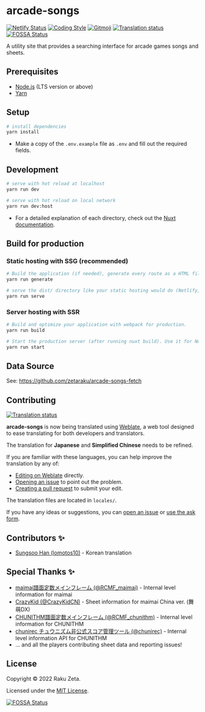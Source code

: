 # arcade-songs

[![Netlify Status](https://api.netlify.com/api/v1/badges/1c32f773-3a20-42a1-a8f7-ace6ec1a3ebc/deploy-status)](https://app.netlify.com/sites/arcade-songs/deploys) [![Coding Style](https://img.shields.io/badge/code_style-airbnb-%234B32C3)](https://github.com/airbnb/javascript) [![Gitmoji](https://img.shields.io/badge/commit_style-%20😜%20😍-%23FFDD67)](https://gitmoji.dev) [![Translation status](https://hosted.weblate.org/widgets/arcade-songs/-/svg-badge.svg)](https://hosted.weblate.org/engage/arcade-songs/)
[![FOSSA Status](https://app.fossa.com/api/projects/git%2Bgithub.com%2Fzetaraku%2Farcade-songs.svg?type=shield)](https://app.fossa.com/projects/git%2Bgithub.com%2Fzetaraku%2Farcade-songs?ref=badge_shield)

A utility site that provides a searching interface for arcade games songs and sheets.

## Prerequisites

- [Node.js](https://nodejs.org/) (LTS version or above)
- [Yarn](https://yarnpkg.com/)

## Setup

```sh
# install dependencies
yarn install
```

- Make a copy of the `.env.example` file as `.env` and fill out the required fields.

## Development

```sh
# serve with hot reload at localhost
yarn run dev

# serve with hot reload on local network
yarn run dev:host
```

- For a detailed explanation of each directory, check out the [Nuxt documentation](https://nuxtjs.org).

## Build for production

### Static hosting with SSG (recommended)

```sh
# Build the application (if needed), generate every route as a HTML file and statically export to dist/ directory (used for static hosting).
yarn run generate

# serve the dist/ directory like your static hosting would do (Netlify, Vercel, Surge, etc), great for testing before deploying.
yarn run serve
```

### Server hosting with SSR

```sh
# Build and optimize your application with webpack for production.
yarn run build

# Start the production server (after running nuxt build). Use it for Node.js hosting like Heroku, Digital Ocean, etc.
yarn run start
```

## Data Source

See: <https://github.com/zetaraku/arcade-songs-fetch>

## Contributing

[![Translation status](https://hosted.weblate.org/widgets/arcade-songs/-/287x66-grey.png)](https://hosted.weblate.org/engage/arcade-songs/)

**arcade-songs** is now being translated using [Weblate](https://weblate.org/), a web tool designed to ease translating for both developers and translators. 

The translation for **Japanese** and **Simplified Chinese** needs to be refined.

If you are familiar with these languages, you can help improve the translation by any of:

- [Editing on Weblate](https://hosted.weblate.org/projects/arcade-songs/arcade-songs/) directly.
- [Opening an issue](https://github.com/zetaraku/arcade-songs/issues) to point out the problem.
- [Creating a pull request](https://github.com/zetaraku/arcade-songs/pulls) to submit your edit.

The translation files are located in `locales/`.

If you have any ideas or suggestions, you can [open an issue](https://github.com/zetaraku/arcade-songs/issues) or [use the ask form](https://arcade-songs-report.zetaraku.dev/).

## Contributors ✨

- [Sungsoo Han (lomotos10)](https://github.com/lomotos10) - Korean translation

## Special Thanks ✨

- [maimai譜面定数メインフレーム (@RCMF_maimai)](https://twitter.com/rcmf_maimai) - Internal level information for maimai
- [CrazyKid (@CrazyKidCN)](https://github.com/CrazyKidCN) - Sheet information for maimai China ver. (舞萌DX)
- [CHUNITHM譜面定数メインフレーム (@RCMF_chunithm)](https://twitter.com/RCMF_chunithm) - Internal level information for CHUNITHM
- [chunirec チュウニズム非公式スコア管理ツール (@chunirec)](https://twitter.com/chunirec) - Internal level information API for CHUNITHM
- ... and all the players contributing sheet data and reporting issues!

## License

Copyright © 2022 Raku Zeta.

Licensed under the [MIT License](./LICENSE).


[![FOSSA Status](https://app.fossa.com/api/projects/git%2Bgithub.com%2Fzetaraku%2Farcade-songs.svg?type=large)](https://app.fossa.com/projects/git%2Bgithub.com%2Fzetaraku%2Farcade-songs?ref=badge_large)